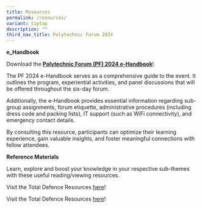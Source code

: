 ```yaml
---
title: Resources
permalink: /resources/
variant: tiptap
description: ""
third_nav_title: Polytechnic Forum 2024
---
```

<p><strong>e_Handbook</strong>
<br>
</p>
<p>Download the <strong><a href="/files/2024/pf24_e_handbook.pdf" rel="noopener noreferrer nofollow" target="_blank">Polytechnic Forum (PF) 2024 e-Handbook</a></strong>!</p>
<p>The PF 2024 e-Handbook serves as a comprehensive guide to the event. It
outlines the program, experiential activities, and panel discussions that
will be offered throughout the six-day forum.</p>
<p>Additionally, the e-Handbook provides essential information regarding
sub-group assignments, forum etiquette, administrative procedures (including
dress code and packing lists), IT support (such as WiFi connectivity),
and emergency contact details.</p>
<p>By consulting this resource, participants can optimize their learning
experience, gain valuable insights, and foster meaningful connections with
fellow attendees.</p>
<p></p>
<p><strong>Reference Materials</strong>
</p>
<p>Learn, explore and boost your knowledge in your respective sub-themes
with these useful reading/viewing resources.</p>
<p>Visit the Total Defence Resources <a href="https://www.sg101.gov.sg/resources/resource-packages/tdresources/" rel="noopener noreferrer nofollow" target="_blank">here</a>!</p>
<p></p>
<p>Visit the Total Defence Resources <a href="https://www.sg101.gov.sg/resources/resource-packages/tdresources/" rel="noopener noreferrer nofollow" target="_blank">here</a>!</p>